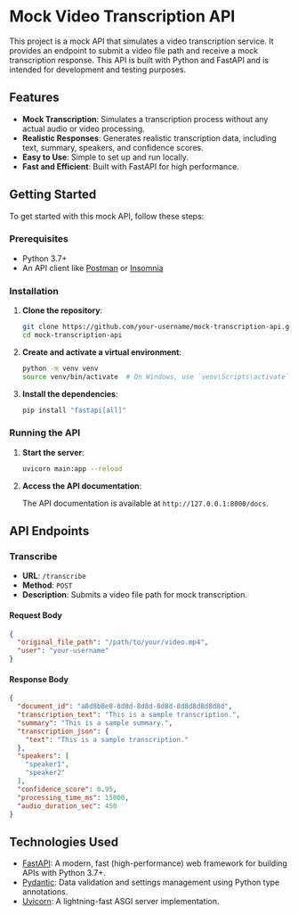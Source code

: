 # Mock Video Transcription API

This project is a mock API that simulates a video transcription service. It provides an endpoint to submit a video file path and receive a mock transcription response. This API is built with Python and FastAPI and is intended for development and testing purposes.

## Features

-   **Mock Transcription**: Simulates a transcription process without any actual audio or video processing.
-   **Realistic Responses**: Generates realistic transcription data, including text, summary, speakers, and confidence scores.
-   **Easy to Use**: Simple to set up and run locally.
-   **Fast and Efficient**: Built with FastAPI for high performance.

## Getting Started

To get started with this mock API, follow these steps:

### Prerequisites

-   Python 3.7+
-   An API client like [Postman](https://www.postman.com/) or [Insomnia](https://insomnia.rest/)

### Installation

1.  **Clone the repository**:

    ```bash
    git clone https://github.com/your-username/mock-transcription-api.git
    cd mock-transcription-api
    ```

2.  **Create and activate a virtual environment**:

    ```bash
    python -m venv venv
    source venv/bin/activate  # On Windows, use `venv\Scripts\activate`
    ```

3.  **Install the dependencies**:

    ```bash
    pip install "fastapi[all]"
    ```

### Running the API

1.  **Start the server**:

    ```bash
    uvicorn main:app --reload
    ```

2.  **Access the API documentation**:

    The API documentation is available at `http://127.0.0.1:8000/docs`.

## API Endpoints

### Transcribe

-   **URL**: `/transcribe`
-   **Method**: `POST`
-   **Description**: Submits a video file path for mock transcription.

#### Request Body

```json
{
  "original_file_path": "/path/to/your/video.mp4",
  "user": "your-username"
}
```

#### Response Body

```json
{
  "document_id": "a8d8b8e8-8d8d-8d8d-8d8d-8d8d8d8d8d8d",
  "transcription_text": "This is a sample transcription.",
  "summary": "This is a sample summary.",
  "transcription_json": {
    "text": "This is a sample transcription."
  },
  "speakers": [
    "speaker1",
    "speaker2"
  ],
  "confidence_score": 0.95,
  "processing_time_ms": 15000,
  "audio_duration_sec": 450
}
```

## Technologies Used

-   [FastAPI](https://fastapi.tiangolo.com/): A modern, fast (high-performance) web framework for building APIs with Python 3.7+.
-   [Pydantic](https://pydantic-docs.helpmanual.io/): Data validation and settings management using Python type annotations.
-   [Uvicorn](https://www.uvicorn.org/): A lightning-fast ASGI server implementation.

